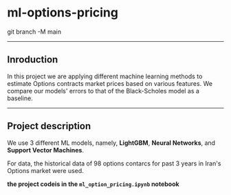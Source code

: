 # ml-options-pricing
git branch -M main

--- 

## Inroduction

In this project we are applying different machine learning methods to estimate Options contracts market prices based on various features. We compare our models'  errors to that of the Black-Scholes model as a baseline.

---

## Project description

We use 3 different ML models, namely, **LightGBM**, **Neural Networks**, and **Support Vector Machines**. 

For data, the historical data of 98 options contarcs for past 3 years in Iran's Options market were used.

**the project codeis in the `ml_option_pricing.ipynb` notebook**
